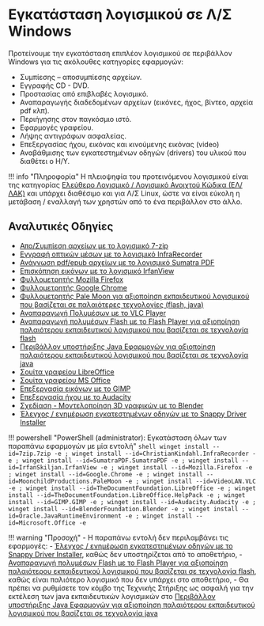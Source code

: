 # Εγκατάσταση λογισμικού σε Λ/Σ Windows

Προτείνουμε την εγκατάσταση επιπλέον λογισμικού σε περιβάλλον Windows για τις ακόλουθες κατηγορίες εφαρμογών:

- Συμπίεσης – αποσυμπίεσης αρχείων.
- Εγγραφής CD - DVD.
- Προστασίας από επιβλαβές λογισμικό.
- Αναπαραγωγής διαδεδομένων αρχείων (εικόνες, ήχος, βίντεο, αρχεία pdf κλπ).
- Περιήγησης στον παγκόσμιο ιστό.
- Εφαρμογές γραφείου.
- Λήψης αντιγράφων ασφαλείας.
- Επεξεργασίας ήχου, εικόνας και κινούμενης εικόνας (video)
- Αναβάθμισης των εγκατεστημένων οδηγών (drivers) του υλικού που διαθέτει ο Η/Υ.

!!! info "Πληροφορία"
    Η πλειοψηφία του προτεινόμενου λογισμικού είναι της κατηγορίας [Ελεύθερο Λογισμικό / Λογισμικό Ανοιχτού Κώδικα (ΕΛ/ΛΑΚ)](https://mathe.ellak.gr/?page_id=132) και υπάρχει διαθέσιμο και για Λ/Σ Linux, ώστε να είναι εύκολη η μετάβαση / εναλλαγή των χρηστών από το ένα περιβάλλον στο άλλο.

## Αναλυτικές Οδηγίες

- [Απο/Συμπίεση αρχείων με το λογισμικό 7-zip](7zip.md)
- [Εγγραφή οπτικών μέσων με το λογισμικό InfraRecorder](infrarecorder.md)
- [Ανάγνωση pdf/epub αρχείων με το λογισμικό Sumatra PDF](sumatrapdf.md)
- [Επισκόπηση εικόνων με το λογισμικό IrfanView](irfanview.md)
- [Φυλλομετρητής Mozilla Firefox](firefox.md)
- [Φυλλομετρητής Google Chrome](chrome.md)
- [Φυλλομετρητής Pale Μoon για αξιοποίηση εκπαιδευτικού λογισμικού που βασίζεται σε παλαιότερες τεχνολογίες (flash, java)](palemoon.md)
- [Αναπαραγωγή Πολυμέσων με το VLC Player](vlc.md)
- [Αναπαραγωγή πολυμέσων Flash με το Flash Player για αξιοποίηση παλαιότερου εκπαιδευτικού λογισμικού που βασίζεται σε τεχνολογία flash](flash.md)
- [Περιβάλλον υποστήριξης Java Εφαρμογών για αξιοποίηση παλαιότερου εκπαιδευτικού λογισμικού που βασίζεται σε τεχνολογία java](java.md)
- [Σουίτα γραφείου LibreOffice](libreoffice.md)
- [Σουίτα γραφείου MS Office](msoffice.md)
- [Επεξεργασία εικόνων με το GIMP](gimp.md)
- [Επεξεργασία ήχου με το Audacity](audacity.md)
- [Σχεδίαση - Μοντελοποίηση 3D γραφικών με το Blender](blender.md)
- [Έλεγχος / ενημέρωση εγκατεστημένων οδηγών με το Snappy Driver Installer](snappy-driver)

!!! powershell "PowerShell (administrator): Εγκατάσταση όλων των παραπάνω εφαρμογών με μία εντολή"
    ```shell
    winget install --id=7zip.7zip -e ; winget install --id=ChristianKindahl.InfraRecorder -e ; winget install --id=SumatraPDF.SumatraPDF -e ; winget install --id=IrfanSkiljan.IrfanView -e ; winget install --id=Mozilla.Firefox -e ; winget install --id=Google.Chrome -e ; winget install --id=MoonchildProductions.PaleMoon -e ; winget install --id=VideoLAN.VLC -e ; winget install --id=TheDocumentFoundation.LibreOffice -e ; winget install --id=TheDocumentFoundation.LibreOffice.HelpPack -e ; winget install --id=GIMP.GIMP -e ; winget install --id=Audacity.Audacity -e ; winget install --id=BlenderFoundation.Blender -e ; winget install --id=Oracle.JavaRuntimeEnvironment -e ; winget install --id=Microsoft.Office -e
    ```

!!! warning "Προσοχή"
    - Η παραπάνω εντολή δεν περιλαμβάνει τις εφαρμογές:
        - [Έλεγχος / ενημέρωση εγκατεστημένων οδηγών με το Snappy Driver Installer](snappy-driver), καθώς δεν υποστηρίζεται από το αποθετήριο,
        - [Αναπαραγωγή πολυμέσων Flash με το Flash Player για αξιοποίηση παλαιότερου εκπαιδευτικού λογισμικού που βασίζεται σε τεχνολογία flash](flash.md), καθώς είναι παλιότερο λογισμικό που δεν υπάρχει στο αποθετήριο,
    - Θα πρέπει να ρυθμίσετε τον κόμβο της Τεχνικής Στήριξης ως ασφαλή για την εκτέλεση των java εκπαιδευτικών λογισμικών στο [Περιβάλλον υποστήριξης Java Εφαρμογών για αξιοποίηση παλαιότερου εκπαιδευτικού λογισμικού που βασίζεται σε τεχνολογία java](java.md)
